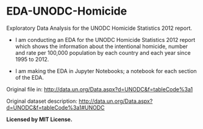 # EDA-UNODC-Homicide
Exploratory Data Analysis for the UNODC Homicide Statistics 2012 report.

- I am conducting an EDA for the UNODC Homicide Statistics 2012 report which shows the information about the intentional homicide, number and rate per 100,000 population by each country and each year since 1995 to 2012.

- I am making the EDA in Jupyter Notebooks; a notebook for each section of the EDA.

Original file in: http://data.un.org/Data.aspx?d=UNODC&f=tableCode%3a1

Original dataset description: http://data.un.org/Data.aspx?d=UNODC&f=tableCode%3a1#UNODC

**Licensed by MIT License.**

